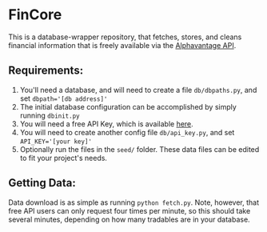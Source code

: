# FinCore
This is a database-wrapper repository, that fetches, stores, and cleans financial information that is freely available via the [Alphavantage API](https://www.alphavantage.co). 

## Requirements:
1. You'll need a database, and will need to create a file `db/dbpaths.py`, and set `dbpath='[db address]'`
2. The initial database configuration can be accomplished by simply running `dbinit.py`
3. You will need a free API Key, which is available [here](https://www.alphavantage.co/support/#api-key).  
4. You will need to create another config file `db/api_key.py`, and set `API_KEY='[your key]'`
5. Optionally run the files in the `seed/` folder. These data files can be edited to fit your project's needs.

## Getting Data:
Data download is as simple as running `python fetch.py`.  Note, however, that free API users can only request four times per minute, so this should take several minutes, depending on how many tradables are in your database.

